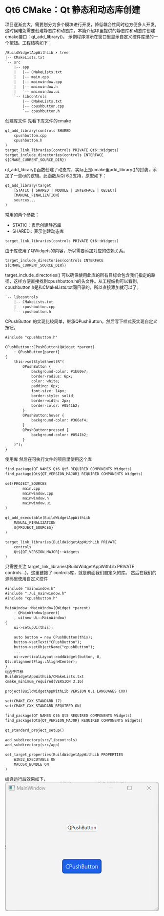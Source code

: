 # Qt6 CMake：Qt 静态和动态库创建

项目逐渐变大，需要划分为多个模块进行开发，降低耦合性同时也方便多人开发。这时候难免需要创建静态库和动态库。本篇介绍Qt里提供的静态库和动态库创建cmake接口：qt_add_library()。
示例程序演示在窗口里显示自定义控件库里的一个按钮。工程结构如下：
```
/BuildWidgetAppWithLib ✗ tree 
|-- CMakeLists.txt
`-- src
    |-- app
    |   |-- CMakeLists.txt
    |   |-- main.cpp
    |   |-- mainwindow.cpp
    |   |-- mainwindow.h
    |   `-- mainwindow.ui
    `-- libcontrols
        |-- CMakeLists.txt
        |-- cpushbutton.cpp
        `-- cpushbutton.h
```
创建库文件
先看下库文件的cmake
```
qt_add_library(controls SHARED
    cpushbutton.cpp
    cpushbutton.h
)
target_link_libraries(controls PRIVATE Qt6::Widgets)
target_include_directories(controls INTERFACE ${CMAKE_CURRENT_SOURCE_DIR})
```
qt_add_library()函数创建了动态库，实际上是cmake里add_library()的封装，添加了一些qt的逻辑。此函数从Qt 6.2支持，原型如下：
```
qt_add_library(target
    [STATIC | SHARED | MODULE | INTERFACE | OBJECT]
    [MANUAL_FINALIZATION]
    sources...
)
```
常用的两个参数：
- STATIC：表示创建静态库
- SHARED：表示创建动态库
```
target_link_libraries(controls PRIVATE Qt6::Widgets)
```
由于库使用了QWidgets的内容，所以需要添加对应的依赖关系。
```
target_include_directories(controls INTERFACE ${CMAKE_CURRENT_SOURCE_DIR})
```
target_include_directories() 可以确保使用此库的所有目标会包含我们指定的路径，这样方便直接找到cpushbutton.h的头文件。从工程结构可以看到，cpushbutton.h是和CMakeLists.txt同目录的，所以直接添加就可以了。
```
`-- libcontrols
    |-- CMakeLists.txt
    |-- cpushbutton.cpp
    `-- cpushbutton.h
```
CPushButton 的实现比较简单，继承QPushButton，然后写下样式表实现自定义按钮。
```
#include "cpushbutton.h"

CPushButton::CPushButton(QWidget *parent)
    : QPushButton{parent}
{
    this->setStyleSheet(R"(
        QPushButton {
            background-color: #1b60e7;
            border-radius: 6px;
            color: white;
            padding: 6px;
            font-size: 14px;
            border-style: solid;
            border-width: 2px;
            border-color: #0541b2;
        }
        QPushButton:hover {
            background-color: #366ef4;
        }
        QPushButton:pressed {
            background-color: #0541b2;
        }
    )");
}
```
使用库
然后在可执行文件的项目里使用这个库
```
find_package(QT NAMES Qt6 Qt5 REQUIRED COMPONENTS Widgets)
find_package(Qt${QT_VERSION_MAJOR} REQUIRED COMPONENTS Widgets)

set(PROJECT_SOURCES
        main.cpp
        mainwindow.cpp
        mainwindow.h
        mainwindow.ui
)

qt_add_executable(BuildWidgetAppWithLib
    MANUAL_FINALIZATION
    ${PROJECT_SOURCES}
)

target_link_libraries(BuildWidgetAppWithLib PRIVATE
    controls
    Qt${QT_VERSION_MAJOR}::Widgets
)
```
只需要关注 target_link_libraries(BuildWidgetAppWithLib PRIVATE  controls...)，这里链接了 controls库，就是前面我们自定义的库。
然后在我们的源码里使用自定义控件
```
#include "mainwindow.h"
#include "./ui_mainwindow.h"
#include "cpushbutton.h"

MainWindow::MainWindow(QWidget *parent)
    : QMainWindow(parent)
    , ui(new Ui::MainWindow)
{
    ui->setupUi(this);

    auto button = new CPushButton(this);
    button->setText("CPushButton");
    button->setObjectName("cpushButton");
    ...
    ui->verticalLayout->addWidget(button, 0, Qt::AlignmentFlag::AlignHCenter);
}
组合子目标
BuildWidgetAppWithLib/CMakeLists.txt
cmake_minimum_required(VERSION 3.16)

project(BuildWidgetAppWithLib VERSION 0.1 LANGUAGES CXX)

set(CMAKE_CXX_STANDARD 17)
set(CMAKE_CXX_STANDARD_REQUIRED ON)

find_package(QT NAMES Qt6 Qt5 REQUIRED COMPONENTS Widgets)
find_package(Qt${QT_VERSION_MAJOR} REQUIRED COMPONENTS Widgets)

qt_standard_project_setup()

add_subdirectory(src/libcontrols)
add_subdirectory(src/app)

set_target_properties(BuildWidgetAppWithLib PROPERTIES
    WIN32_EXECUTABLE ON
    MACOSX_BUNDLE ON
)
```
编译运行后效果如下，
![效果截图](./screenshot/mainwindow.png)